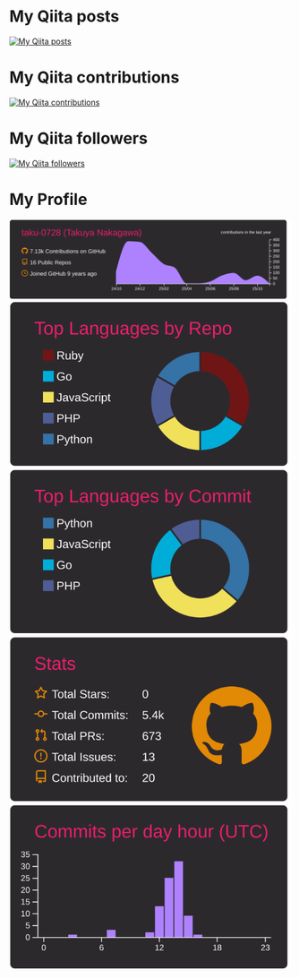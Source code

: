 # My Qiita posts
[![My Qiita posts](https://qiita-badge.apiapi.app/s/taku-0728/posts.svg)](http://qiita.com/taku-0728)
# My Qiita contributions
[![My Qiita contributions](https://qiita-badge.apiapi.app/s/taku-0728/contributions.svg)](http://qiita.com/taku-0728)
# My Qiita followers
[![My Qiita followers](https://qiita-badge.apiapi.app/s/taku-0728/followers.svg)](http://qiita.com/taku-0728)

# My Profile
[![](https://raw.githubusercontent.com/taku-0728/taku-0728/main/profile-summary-card-output/monokai/0-profile-details.svg)](https://github.com/vn7n24fzkq/github-profile-summary-cards)
[![](https://raw.githubusercontent.com/taku-0728/taku-0728/main/profile-summary-card-output/monokai/1-repos-per-language.svg)](https://github.com/vn7n24fzkq/github-profile-summary-cards) [![](https://raw.githubusercontent.com/taku-0728/taku-0728/main/profile-summary-card-output/monokai/2-most-commit-language.svg)](https://github.com/vn7n24fzkq/github-profile-summary-cards)
[![](https://raw.githubusercontent.com/taku-0728/taku-0728/main/profile-summary-card-output/monokai/3-stats.svg)](https://github.com/vn7n24fzkq/github-profile-summary-cards) [![](https://raw.githubusercontent.com/taku-0728/taku-0728/main/profile-summary-card-output/monokai/4-productive-time.svg)](https://github.com/vn7n24fzkq/github-profile-summary-cards)
